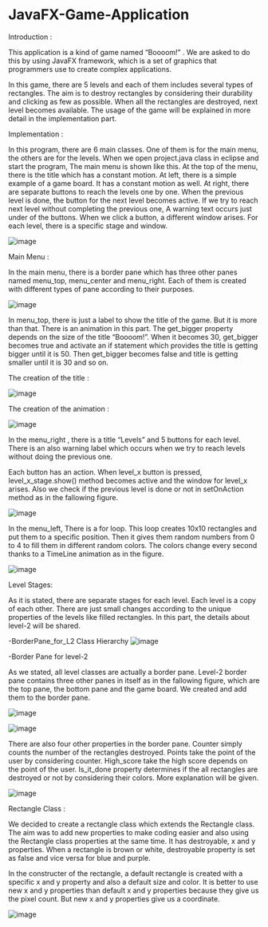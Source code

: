 # JavaFX-Game-Application

Introduction : 

This application is a kind of game named “Boooom!” . We are asked to do this by using JavaFX 
framework, which is a set of graphics that programmers use to create complex applications.

In this game, there are 5 levels and each of them includes several types of rectangles. The aim
is to destroy rectangles by considering their durability and clicking as few as possible. When all the
rectangles are destroyed, next level becomes available. The usage of the game will be explained in
more detail in the implementation part.


Implementation :

In this program, there are 6 main classes. One of them is for the main menu, the others are for the levels. When we open project.java class in eclipse and start the program, The main menu is shown like this. At the top of the menu, there is the title which has a constant motion. At left, there is a simple example of a game board. It has a constant motion as well. At right, there are separate buttons to reach the levels one by one. When the previous level is done, the button for the next level becomes active. If we try to reach next level without completing the previous one, A warning text occurs just under of the buttons. When we click a button, a different window arises. For each level, there is a specific stage and window.


![image](https://user-images.githubusercontent.com/105942580/197603219-badc3e58-af7d-4055-8874-8fb0a60ff16a.png)

Main Menu :

In the main menu, there is a border pane which has three other panes named menu_top, menu_center and menu_right. Each of them is created with different types of pane according to their purposes.

![image](https://user-images.githubusercontent.com/105942580/197603295-03858501-119e-4b30-a0fd-d0fca9bbf33f.png)

In menu_top, there is just a label to show the title of the game. But it is more than that. There is an animation in this part. The get_bigger property depends on the size of the title “Boooom!”.
When it becomes 30, get_bigger becomes true and activate an if statement which provides the title is getting bigger until it is 50. Then get_bigger becomes false and title is getting smaller until it is 30 and so on.

The creation of the title :

![image](https://user-images.githubusercontent.com/105942580/197603391-e202a92e-da8b-4e41-a1f7-7a9e15dea809.png)


The creation of the animation : 

![image](https://user-images.githubusercontent.com/105942580/197603434-63eb7104-4e8c-494b-9013-eeaabb4b0c4e.png)

In the menu_right , there is a title “Levels” and 5 buttons for each level. There is an also warning label which occurs when we try to reach levels without doing the previous one.

Each button has an action. When level_x button is pressed, level_x_stage.show() method becomes active and the window for level_x arises. Also we check if the previous level is done or not in setOnAction method as in the fallowing figure.

![image](https://user-images.githubusercontent.com/105942580/197603509-9ed388d5-e022-4070-aeb8-50b7d7e9c30c.png)


In the menu_left, There is a for loop. This loop creates 10x10 rectangles and put them to a specific position. Then it gives them random numbers from 0 to 4 to fill them in different random colors. The colors change every second thanks to a TimeLine animation as in the figure.

![image](https://user-images.githubusercontent.com/105942580/197603548-7b032d91-2a44-4d5e-9701-77dc9e65366c.png)


Level Stages: 

As it is stated, there are separate stages for each level. Each level is a copy of each other. There are just small changes according to the unique properties of the levels like filled rectangles. In this part, the details about level-2 will be shared.

-BorderPane_for_L2 Class Hierarchy
![image](https://user-images.githubusercontent.com/105942580/197603655-0425aedc-12e2-40ea-9a24-7e77b6c595c3.png)


-Border Pane for level-2

As we stated, all level classes are actually a border pane. Level-2 border pane contains three other panes in itself as in the fallowing figure, which are the top pane, the bottom pane and the game board. We created and add them to the border pane.

![image](https://user-images.githubusercontent.com/105942580/197603744-e6a23c77-76e0-45d8-aa2f-24ff53e7399d.png)

![image](https://user-images.githubusercontent.com/105942580/197603758-2179543c-0437-4b4e-b391-37a21a99c001.png)

There are also four other properties in the border pane. Counter simply counts the number of the rectangles destroyed. Points take the point of the user by considering counter. High_score take the high score depends on the point of the user. Is_it_done property determines if the all rectangles are destroyed or not by considering their colors. More explanation will be given. 

![image](https://user-images.githubusercontent.com/105942580/197603797-d821a08d-f17f-4ca8-940e-c3d2b762f80c.png)


Rectangle Class :

We decided to create a rectangle class which extends the Rectangle class. The aim was to add new properties to make coding easier and also using the Rectangle class properties at the same time. It has destroyable, x and y properties. When a rectangle is brown or white, destroyable property is set as false and vice versa for blue and purple.

In the constructer of the rectangle, a default rectangle is created with a specific x and y property and also a default size and color. It is better to use new x and y properties than default x and y properties because they give us the pixel count. But new x and y properties give us a coordinate.

![image](https://user-images.githubusercontent.com/105942580/197603863-f690350e-4ab3-4651-8833-364490438d0b.png)


